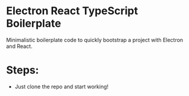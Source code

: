 # Electron React TypeScript Boilerplate

Minimalistic boilerplate code to quickly bootstrap a project with Electron and React.

# Steps:

-   Just clone the repo and start working!
